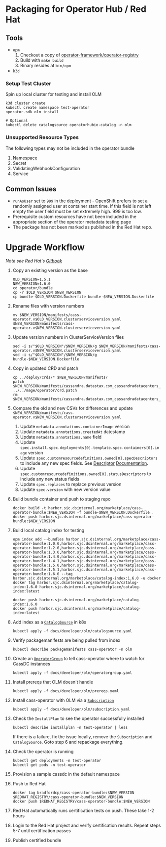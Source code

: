 # Packaging for Operator Hub / Red Hat

## Tools
* `opm`
  1. Checkout a copy of [operator-framework/operator-registry](https://github.com/operator-framework/operator-registry)
  2. Build with `make build`
  3. Binary resides at `bin/opm`
* `k3d`

### Setup Test Cluster

Spin up local cluster for testing and install OLM
    
```console
k3d cluster create
kubectl create namespace test-operator
operator-sdk olm install

# Optional
kubectl delete catalogsource operatorhubio-catalog -n olm
```

### Unsupported Resource Types
The following types may not be included in the operator bundle

1. Namespace
2. Secret
3. ValidatingWebhookConfiguration
4. Service

## Common Issues
* `runAsUser` set to `999` in the deployment - OpenShift prefers to set a randomly assigned user at container start time. If this field is not left empty the user field must be set extremely high. 999 is too low.
* Prerequisite custom resources have not been included in the appropriate section of the operator metadata testing page
* The package has not been marked as published in the Red Hat repo.

# Upgrade Workflow

_Note see Red Hat's [Gitbook](https://redhat-connect.gitbook.io/partner-guide-for-red-hat-openshift-and-container/certify-your-operator/upgrading-your-operator)_

1. Copy an existing version as the base
   
    ```console
    OLD_VERSION=1.5.1
    NEW_VERSION=1.6.0
    cd operator/bundle
    cp -r $OLD_VERSION $NEW_VERSION
    cp bundle-$OLD_VERSION.Dockerfile bundle-$NEW_VERSION.Dockerfile
    ```
2. Rename files with version numbers
    
    ```console
    mv $NEW_VERSION/manifests/cass-operator.v$OLD_VERSION.clusterserviceversion.yaml $NEW_VERSION/manifests/cass-operator.v$NEW_VERSION.clusterserviceversion.yaml
    ```

3. Update version numbers in ClusterServiceVersion files
    
    ```console
    sed -i s/"$OLD_VERSION"/$NEW_VERSION/g $NEW_VERSION/manifests/cass-operator.v$NEW_VERSION.clusterserviceversion.yaml
    sed -i s/"$OLD_VERSION"/$NEW_VERSION/g bundle-$NEW_VERSION.Dockerfile
    ```

4. Copy in updated CRD and patch

    ```console
    cp ../deploy/crds/* $NEW_VERSION/manifests/
    patch $NEW_VERSION/manifests/cassandra.datastax.com_cassandradatacenters_crd.yaml ../../mage/operator/crd.patch
    rm $NEW_VERSION/manifests/cassandra.datastax.com_cassandradatacenters_crd.yaml.orig
    ```

5. Compare the old and new CSVs for differences and update `$NEW_VERSION/manifests/cass-operator.v$NEW_VERSION.clusterserviceversion.yaml`
   1. Update `metadata.annotations.containerImage` version
   2. Update `metadata.annotations.createdAt` datestamp
   3. Update `metadata.annotations.name` field
   4. Update `spec.install.spec.deployments[0].template.spec.containers[0].image` version
   5. Update `spec.customresourcedefinitions.owned[0].specDescriptors` to include any new spec fields. See [Descriptor](https://github.com/openshift/console/blob/master/frontend/packages/operator-lifecycle-manager/src/components/descriptors/reference/reference.md) [Documentation](https://github.com/openshift/console/tree/release-4.3/frontend/packages/operator-lifecycle-manager/src/components/descriptors).
   6. Update `spec.customresourcedefinitions.owned[0].statusDescriptors` to include any new status fields
   7. Update `spec.replaces` to replace previous version
   8. Update `spec.version` with new version value
6. Build bundle container and push to staging repo
    
    ```console
    docker build -t harbor.sjc.dsinternal.org/marketplace/cass-operator-bundle:$NEW_VERSION -f bundle-$NEW_VERSION.Dockerfile .    
    docker push harbor.sjc.dsinternal.org/marketplace/cass-operator-bundle:$NEW_VERSION
    ```
7. Build local catalog index for testing
    
    ```console
    opm index add --bundles harbor.sjc.dsinternal.org/marketplace/cass-operator-bundle:1.0.0,harbor.sjc.dsinternal.org/marketplace/cass-operator-bundle:1.2.0,harbor.sjc.dsinternal.org/marketplace/cass-operator-bundle:1.3.0,harbor.sjc.dsinternal.org/marketplace/cass-operator-bundle:1.4.0,harbor.sjc.dsinternal.org/marketplace/cass-operator-bundle:1.4.1,harbor.sjc.dsinternal.org/marketplace/cass-operator-bundle:1.5.0,harbor.sjc.dsinternal.org/marketplace/cass-operator-bundle:1.5.1,harbor.sjc.dsinternal.org/marketplace/cass-operator-bundle:1.6.0 --tag harbor.sjc.dsinternal.org/marketplace/catalog-index:1.6.0 -u docker
    docker tag harbor.sjc.dsinternal.org/marketplace/catalog-index:1.6.0 harbor.sjc.dsinternal.org/marketplace/catalog-index:latest

    docker push harbor.sjc.dsinternal.org/marketplace/catalog-index:1.6.0
    docker push harbor.sjc.dsinternal.org/marketplace/catalog-index:latest
    ```
8. Add index as a [`CatalogSource`](olm/catalogsource.yaml) in k8s

    ```console
    kubectl apply -f docs/developer/olm/catalogsource.yaml
    ```
9. Verify packagemanifests are being pulled from index
    
    ```console
    kubectl describe packagemanifests cass-operator -n olm
    ```
10. Create an [`OperatorGroup`](olm/operatorgroup.yaml) to tell cass-operator where to watch for CassDC instances

    ```console
    kubectl apply -f docs/developer/olm/operatorgroup.yaml
    ```
11. Install prereqs that OLM doesn't handle
    
    ```console
    kubectl apply -f docs/developer/olm/prereqs.yaml
    ```
12. Install cass-operator with OLM via a [`Subscription`](olm/subscription.yaml)

    ```console
    kubectl apply -f docs/developer/olm/subscription.yaml
    ```
13. Check the `InstallPlan` to see the operator successfully installed

    ```console
    kubectl describe installplan -n test-operator | less
    ```

    If there is a failure, fix the issue locally, remove the `Subscription` and `CatalogSource`. Goto step 6 and repackage everything.
14. Check the operator is running

    ```console
    kubectl get deployments -n test-operator
    kubectl get pods -n test-operator
    ```
14. Provision a sample cassdc in the default namespace
15. Push to Red Hat
    
    ```console
    docker tag bradfordcp/cass-operator-bundle:$NEW_VERSION $REDHAT_REGISTRY/cass-operator-bundle:$NEW_VERSION
    docker push $REDHAT_REGISTRY/cass-operator-bundle:$NEW_VERSION
    ```
16. Red Hat automatically runs certification tests on push. These take 1-2 hours
17. Login to the Red Hat project and verify certification results. Repeat steps 5-7 until certification passes
18. Publish certified bundle
